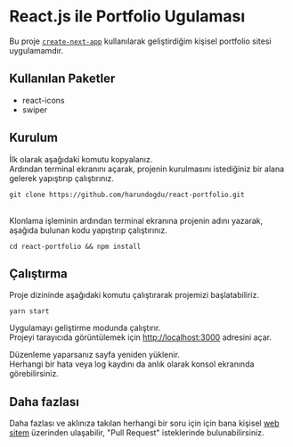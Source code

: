 # React.js ile Portfolio Ugulaması

Bu proje  [`create-next-app`](https://github.com/vercel/next.js/tree/canary/packages/create-next-app) kullanılarak geliştirdiğim kişisel portfolio sitesi uygulamamdır.

## Kullanılan Paketler

<ul>
  <li>react-icons</li>
  <li>swiper</li>
</ul>

## Kurulum

İlk olarak aşağıdaki komutu kopyalanız. 
<br />
Ardından terminal ekranını açarak, projenin kurulmasını istediğiniz bir alana gelerek yapıştırıp çalıştırınız.

```
git clone https://github.com/harundogdu/react-portfolio.git
```
<br />
Klonlama işleminin ardından terminal ekranına projenin adını yazarak, aşağıda bulunan kodu yapıştırıp çalıştırınız.

```
cd react-portfolio && npm install 
```

## Çalıştırma

Proje dizininde aşağıdaki komutu çalıştırarak projemizi başlatabiliriz.


```
yarn start
```

Uygulamayı geliştirme modunda çalıştırır.\
Projeyi tarayıcıda görüntülemek için [http://localhost:3000](http://localhost:3000) adresini açar.

Düzenleme yaparsanız sayfa yeniden yüklenir.\
Herhangi bir hata veya log kaydını da anlık olarak konsol ekranında görebilirsiniz.

## Daha fazlası

Daha fazlası ve aklınıza takılan herhangi bir soru için için bana kişisel [web sitem](https://harundogdu.com/) üzerinden ulaşabilir, "Pull Request" isteklerinde bulunabilirsiniz.
